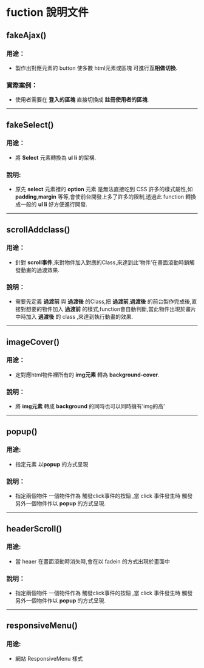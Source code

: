 # fuction 說明文件

## fakeAjax()

### 用途：

- 製作出對應元素的 button 使多數 html元素或區塊 可進行**互相做切換**.

### 實際案例：

- 使用者需要在 **登入的區塊** 直接切換成 **註冊使用者的區塊**.

--------------------------------------------------------------------------------

## fakeSelect()

### 用途：

- 將 **Select** 元素轉換為 **ul li** 的架構.

### 說明:

- 原先 **select** 元素裡的 **option** 元素 是無法直接吃到 CSS 許多的樣式屬性,如 **padding**,**margin** 等等,會使前台開發上多了許多的限制,透過此 function 轉換成一般的 **ul li** 好方便進行開發.

--------------------------------------------------------------------------------

## scrollAddclass()

### 用途：

- 針對 **scroll事件**,來對物件加入對應的Class,來達到此'物件'在畫面滾動時鎖觸發動畫的過渡效果.

### 說明：

- 需要先定義 **過渡前** 與 **過渡後** 的Class,把 **過渡前**,**過渡後** 的前台製作完成後,直接對想要的物件加入 **過渡前** 的樣式,function會自動判斷,當此物件出現於畫片中時加入 **過渡後** 的 class ,來達到執行動畫的效果.

--------------------------------------------------------------------------------

## imageCover()

### 用途：

- 定對應html物件裡所有的 **img元素** 轉為 **background-cover**.

### 說明：

- 將 **img元素** 轉成 **background** 的同時也可以同時擁有'img的高'

--------------------------------------------------------------------------------

## popup()

### 用途:

- 指定元素 以**popup** 的方式呈現

### 說明：

- 指定兩個物件 一個物件作為 觸發click事件的按鈕 ,當 click 事件發生時 觸發另外一個物件作以 **popup** 的方式呈現.

--------------------------------------------------------------------------------

## headerScroll()

### 用途:

- 當 heaer 在畫面滾動時消失時,會在以 fadein 的方式出現於畫面中

### 說明：

- 指定兩個物件 一個物件作為 觸發click事件的按鈕 ,當 click 事件發生時 觸發另外一個物件作以 **popup** 的方式呈現.

--------------------------------------------------------------------------------

## responsiveMenu()

### 用途:

- 網站 ResponsiveMenu 樣式

